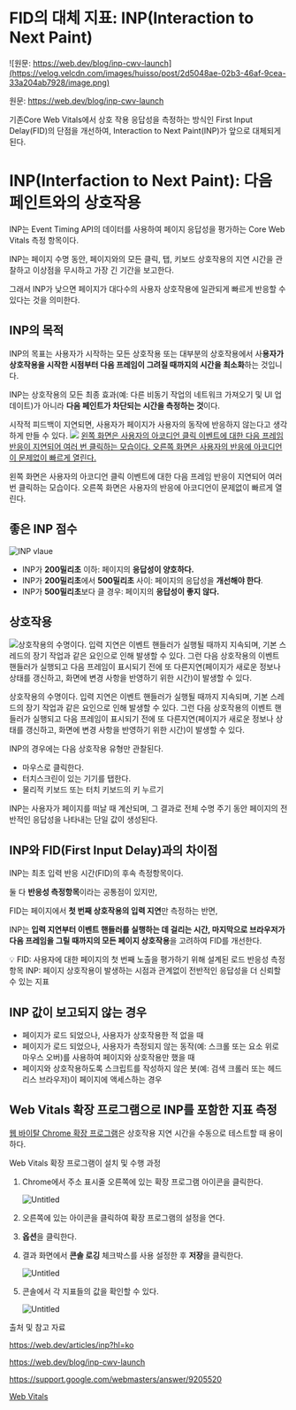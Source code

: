 # FID의 대체 지표: INP(Interaction to Next Paint)

![원문: https://web.dev/blog/inp-cwv-launch](https://velog.velcdn.com/images/huisso/post/2d5048ae-02b3-46af-9cea-33a204ab7928/image.png)

원문: https://web.dev/blog/inp-cwv-launch

기존Core Web Vitals에서 상호 작용 응답성을 측정하는 방식인 First Input Delay(FID)의 단점을 개선하여, Interaction to Next Paint(INP)가 앞으로 대체되게 된다.

# INP(Interfaction to Next Paint): 다음 페인트와의 상호작용

INP는 Event Timing API의 데이터를 사용하여 페이지 응답성을 평가하는 Core Web Vitals 측정 항목이다.

INP는 페이지 수명 동안, 페이지와의 모든 클릭, 탭, 키보드 상호작용의 지연 시간을 관찰하고 이상점을 무시하고 가장 긴 기간을 보고한다.

그래서 INP가 낮으면 페이지가 대다수의 사용자 상호작용에 일관되게 빠르게 반응할 수 있다는 것을 의미한다.

## INP의 목적

INP의 목표는 사용자가 시작하는 모든 상호작용 또는 대부분의 상호작용에서 사**용자가 상호작용을 시작한 시점부터 다음 프레임이 그려질 때까지의 시간을 최소화**하는 것입니다.

INP는 상호작용의 모든 최종 효과(예: 다른 비동기 작업의 네트워크 가져오기 및 UI 업데이트)가 아니라 **다음 페인트가 차단되는 시간을 측정하는 것**이다.

시작적 피드백이 지연되면, 사용자가 페이지가 사용자의 동작에 반응하지 않는다고 생각하게 만들 수 있다.
![](https://velog.velcdn.com/images/huisso/post/4cd87575-5209-4654-be98-231be1063e9d/image.png)
[왼쪽 화면은 사용자의 아코디언 클릭 이벤트에 대한 다음 프레임 반응이 지연되어 여러 번 클릭하는 모습이다.
오른쪽 화면은 사용자의 반응에 아코디언이 문제없이 빠르게 열린다.](https://web.dev/static/articles/inp/video/jL3OLOhcWUQDnR4XjewLBx4e3PC3/WSmcjiQC4lyLxGoES4dd.mp4?hl=ko)

왼쪽 화면은 사용자의 아코디언 클릭 이벤트에 대한 다음 프레임 반응이 지연되어 여러 번 클릭하는 모습이다.
오른쪽 화면은 사용자의 반응에 아코디언이 문제없이 빠르게 열린다.

## 좋은 INP 점수

![INP vlaue](https://velog.velcdn.com/images/huisso/post/55896614-aff7-4cea-8579-4a8904c636c3/image.svg)

- INP가 **200밀리초** 이하: 페이지의 **응답성이 양호하다.**
- INP가 **200밀리초**에서 **500밀리초** 사이: 페이지의 응답성을 **개선해야 한다**.
- INP가 **500밀리초**보다 클 경우: 페이지의 **응답성이 좋지 않다.**

## 상호작용

![상호작용의 수명이다. 입력 지연은 이벤트 핸들러가 실행될 때까지 지속되며, 기본 스레드의 장기 작업과 같은 요인으로 인해 발생할 수 있다. 그런 다음 상호작용의 이벤트 핸들러가 실행되고 다음 프레임이 표시되기 전에 또 다른지연(페이지가 새로운 정보나 상태를 갱신하고, 화면에 변경 사항을 반영하기 위한 시간)이 발생할 수 있다.](https://velog.velcdn.com/images/huisso/post/53d9bafa-fe14-40ec-9aff-1378dde3715e/image.svg)

상호작용의 수명이다. 입력 지연은 이벤트 핸들러가 실행될 때까지 지속되며, 기본 스레드의 장기 작업과 같은 요인으로 인해 발생할 수 있다. 그런 다음 상호작용의 이벤트 핸들러가 실행되고 다음 프레임이 표시되기 전에 또 다른지연(페이지가 새로운 정보나 상태를 갱신하고, 화면에 변경 사항을 반영하기 위한 시간)이 발생할 수 있다.

INP의 경우에는 다음 상호작용 유형만 관찰된다.

- 마우스로 클릭한다.
- 터치스크린이 있는 기기를 탭한다.
- 물리적 키보드 또는 터치 키보드의 키 누르기

INP는 사용자가 페이지를 떠날 때 계산되며, 그 결과로 전체 수명 주기 동안 페이지의 전반적인 응답성을 나타내는 단일 값이 생성된다.

## INP와 FID(First Input Delay)과의 차이점

INP는 최초 입력 반응 시간(FID)의 후속 측정항목이다.

둘 다 **반응성 측정항목**이라는 공통점이 있지만,

FID는 페이지에서 **첫 번째 상호작용의 입력 지연**만 측정하는 반면,

INP는 **입력 지연부터 이벤트 핸들러를 실행하는 데 걸리는 시간, 마지막으로 브라우저가 다음 프레임을 그릴 때까지의 모든 페이지 상호작용**을 고려하여 FID를 개선한다.

<aside>
💡 FID: 사용자에 대한 페이지의 첫 번째 노출을 평가하기 위해 설계된 로드 반응성 측정항목
INP: 페이지 상호작용이 발생하는 시점과 관계없이 전반적인 응답성을 더 신뢰할 수 있는 지표

</aside>

## INP 값이 보고되지 않는 경우

- 페이지가 로드 되었으나, 사용자가 상호작용한 적 없을 때
- 페이지가 로드 되었으나, 사용자가 측정되지 않는 동작(예: 스크롤 또는 요소 위로 마우스 오버)를 사용하여 페이지와 상호작용만 했을 때
- 페이지와 상호작용하도록 스크립트를 작성하지 않은 봇(예: 검색 크롤러 또는 헤드리스 브라우저)이 페이지에 액세스하는 경우

## Web Vitals 확장 프로그램으로 INP를 포함한 지표 측정

[웹 바이탈 Chrome 확장 프로그램](https://chrome.google.com/webstore/detail/web-vitals/ahfhijdlegdabablpippeagghigmibma?hl=ko)은 상호작용 지연 시간을 수동으로 테스트할 때 용이하다.

Web Vitals 확장 프로그램이 설치 및 수행 과정

1. Chrome에서 주소 표시줄 오른쪽에 있는 확장 프로그램 아이콘을 클릭한다.

   ![Untitled](https://velog.velcdn.com/images/huisso/post/82b29e17-82fd-449f-9ae0-7268fded3fa2/image.png)

2. 오른쪽에 있는 아이콘을 클릭하여 확장 프로그램의 설정을 연다.
3. **옵션**을 클릭한다.
4. 결과 화면에서 **콘솔 로깅** 체크박스를 사용 설정한 후 **저장**을 클릭한다.

   ![Untitled](https://velog.velcdn.com/images/huisso/post/e03441b7-b6c4-42c0-9045-a32f911fc2c5/image.png)

5. 콘솔에서 각 지표들의 값을 확인할 수 있다.

   ![Untitled](https://velog.velcdn.com/images/huisso/post/22a02362-2d39-4eba-94df-74b73cf085f7/image.png)

출처 및 참고 자료

https://web.dev/articles/inp?hl=ko

https://web.dev/blog/inp-cwv-launch

https://support.google.com/webmasters/answer/9205520

[Web Vitals](https://chromewebstore.google.com/detail/web-vitals/ahfhijdlegdabablpippeagghigmibma?hl=ko&pli=1)
